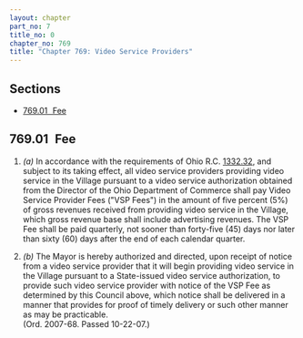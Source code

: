 ```yaml
---
layout: chapter
part_no: 7
title_no: 0
chapter_no: 769
title: "Chapter 769: Video Service Providers"
---
```


## Sections

* [769.01   Fee](#76901-fee)

## 769.01   Fee

1. _(a)_ In accordance with the requirements of Ohio R.C. [1332.32][ORC Section
1332.32], and subject to its taking effect, all video service providers
providing video service in the Village pursuant to a video service authorization
obtained from the Director of the Ohio Department of Commerce shall pay Video
Service Provider Fees ("VSP Fees") in the amount of five percent (5%) of gross
revenues received from providing video service in the Village, which gross
revenue base shall include advertising revenues. The VSP Fee shall be paid
quarterly, not sooner than forty-five (45) days nor later than sixty (60) days
after the end of each calendar quarter.

2. _(b)_ The Mayor is hereby authorized and directed, upon receipt of notice
from a video service provider that it will begin providing video service in the
Village pursuant to a State-issued video service authorization, to provide such
video service provider with notice of the VSP Fee as determined by this Council
above, which notice shall be delivered in a manner that provides for proof of
timely delivery or such other manner as may be practicable.\
(Ord. 2007-68. Passed 10-22-07.)

[ORC Section 1332.32]:<https://codes.ohio.gov/ohio-revised-code/section-1332.32>
